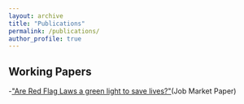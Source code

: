 ```yaml
---
layout: archive
title: "Publications"
permalink: /publications/
author_profile: true
---
```


## Working Papers
-["Are Red Flag Laws a green light to save lives?"](/files/Red_Flag_Law_Paper_JMP)(Job Market Paper)
